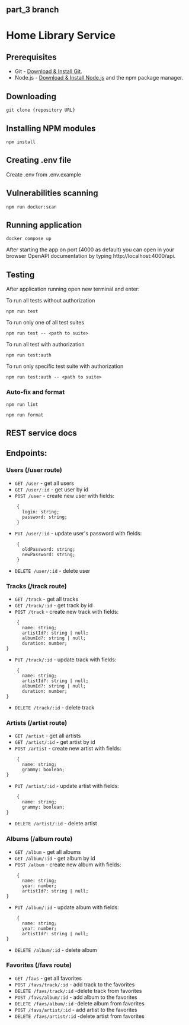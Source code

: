 ## part_3 branch

# Home Library Service

## Prerequisites

- Git - [Download & Install Git](https://git-scm.com/downloads).
- Node.js - [Download & Install Node.js](https://nodejs.org/en/download/) and the npm package manager.

## Downloading

```
git clone {repository URL}
```

## Installing NPM modules

```
npm install
```

## Creating .env file

Create .env from .env.example

## Vulnerabilities scanning 

```
npm run docker:scan
```

## Running application

```
docker compose up
```

After starting the app on port (4000 as default) you can open
in your browser OpenAPI documentation by typing http://localhost:4000/api.

## Testing

After application running open new terminal and enter:

To run all tests without authorization

```
npm run test
```

To run only one of all test suites

```
npm run test -- <path to suite>
```

To run all test with authorization

```
npm run test:auth
```

To run only specific test suite with authorization

```
npm run test:auth -- <path to suite>
```

### Auto-fix and format

```
npm run lint
```

```
npm run format
```

## REST service docs

## Endpoints:

### Users (/user route)

- `GET /user` - get all users
- `GET /user/:id` - get user by id
- `POST /user` - create new user with fields:

```
    {
      login: string;
      password: string;
    }
```

- `PUT /user/:id` - update user's password with fields:

```
    {
      oldPassword: string;
      newPassword: string;
    }
```

- `DELETE /user/:id` - delete user

### Tracks (/track route)

- `GET /track` - get all tracks
- `GET /track/:id` - get track by id
- `POST /track` - create new track with fields:

```
    {
      name: string;
      artistId?: string | null;
      albumId?: string | null;
      duration: number;
}
```

- `PUT /track/:id` - update track with fields:

```
    {
      name: string;
      artistId?: string | null;
      albumId?: string | null;
      duration: number;
}
```

- `DELETE /track/:id` - delete track

### Artists (/artist route)

- `GET /artist` - get all artists
- `GET /artist/:id` - get artist by id
- `POST /artist` - create new artist with fields:

```
    {
      name: string;
      grammy: boolean;
}
```

- `PUT /artist/:id` - update artist with fields:

```
    {
      name: string;
      grammy: boolean;
}
```

- `DELETE /artist/:id` - delete artist

### Albums (/album route)

- `GET /album` - get all albums
- `GET /album/:id` - get album by id
- `POST /album` - create new album with fields:

```
    {
      name: string;
      year: number;
      artistId?: string | null;
}
```

- `PUT /album/:id` - update album with fields:

```
    {
      name: string;
      year: number;
      artistId?: string | null;
}
```

- `DELETE /album/:id` - delete album

### Favorites (/favs route)

- `GET /favs` - get all favorites
- `POST /favs/track/:id` - add track to the favorites
- `DELETE /favs/track/:id` -delete track from favorites
- `POST /favs/album/:id` - add album to the favorites
- `DELETE /favs/album/:id` -delete album from favorites
- `POST /favs/artist/:id` - add artist to the favorites
- `DELETE /favs/artist/:id` -delete artist from favorites
